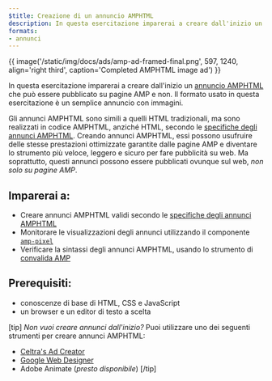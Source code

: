 ```yaml
---
$title: Creazione di un annuncio AMPHTML
description: In questa esercitazione imparerai a creare dall'inizio un annuncio AMPHTML che può essere pubblicato su pagine AMP e non.
formats:
- annunci
---
```


{{ image('/static/img/docs/ads/amp-ad-framed-final.png', 597, 1240, align='right third', caption='Completed AMPHTML image ad') }}

In questa esercitazione imparerai a creare dall'inizio un [annuncio AMPHTML](../../../../documentation/guides-and-tutorials/learn/intro-to-amphtml-ads.md) che può essere pubblicato su pagine AMP e non. Il formato usato in questa esercitazione è un semplice annuncio con immagini.

Gli annunci AMPHTML sono simili a quelli HTML tradizionali, ma sono realizzati in codice AMPHTML, anziché HTML, secondo le [specifiche degli annunci AMPHTML](../../../../documentation/guides-and-tutorials/learn/a4a_spec.md). Creando annunci AMPHTML, essi possono usufruire delle stesse prestazioni ottimizzate garantite dalle pagine AMP e diventare lo strumento più veloce, leggero e sicuro per fare pubblicità su web. Ma soprattutto, questi annunci possono essere pubblicati ovunque sul web, *non solo su pagine AMP*.

## Imparerai a:

- Creare annunci AMPHTML validi secondo le [specifiche degli annunci AMPHTML](../../../../documentation/guides-and-tutorials/learn/a4a_spec.md)
- Monitorare le visualizzazioni degli annunci utilizzando il componente [`amp-pixel`](../../../../documentation/components/reference/amp-pixel.md)
- Verificare la sintassi degli annunci AMPHTML, usando lo strumento di [convalida AMP](https://validator.ampproject.org/#htmlFormat=AMP4ADS)

## Prerequisiti:

- conoscenze di base di HTML, CSS e JavaScript
- un browser e un editor di testo a scelta

[tip] *Non vuoi creare annunci dall'inizio?* Puoi utilizzare uno dei seguenti strumenti per creare annunci AMPHTML:

- [Celtra's Ad Creator](http://www.prnewswire.com/news-releases/celtra-partners-with-the-amp-project-showcases-amp-ad-creation-at-google-io-event-300459514.html)
- [Google Web Designer](https://support.google.com/webdesigner/answer/7529856)
- Adobe Animate (*presto disponibile*) [/tip]
